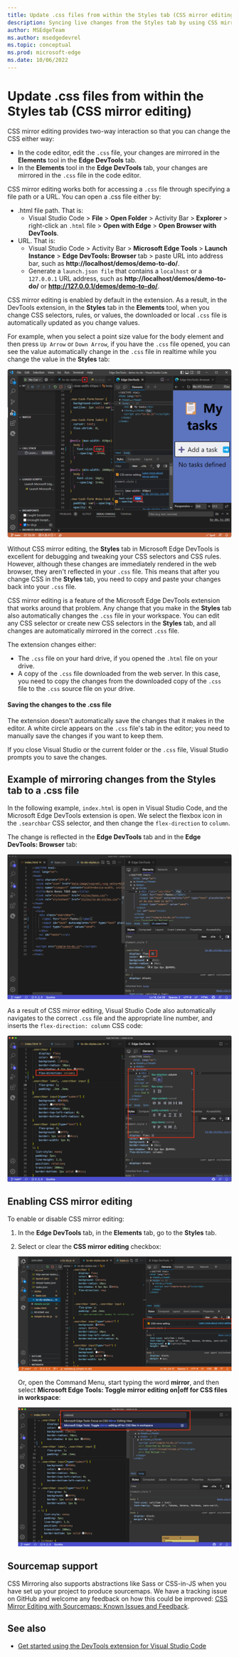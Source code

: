 ```yaml
---
title: Update .css files from within the Styles tab (CSS mirror editing)
description: Syncing live changes from the Styles tab by using CSS mirror editing in the Microsoft Edge Developer Tools extension for Visual Studio Code.
author: MSEdgeTeam
ms.author: msedgedevrel
ms.topic: conceptual
ms.prod: microsoft-edge
ms.date: 10/06/2022
---
```

# Update .css files from within the Styles tab (CSS mirror editing)

CSS mirror editing provides two-way interaction so that you can change the CSS either way:
*  In the code editor, edit the `.css` file, your changes are mirrored in the **Elements** tool in the **Edge DevTools** tab.
*  In the **Elements** tool in the **Edge DevTools** tab, your changes are mirrored in the `.css` file in the code editor.

CSS mirror editing works both for accessing a `.css` file through specifying a file path or a URL.
You can open a .css file either by:
*  .html file path.  That is: 
   *  Visual Studio Code > **File** > **Open Folder** > Activity Bar > **Explorer** > right-click an `.html` file > **Open with Edge** > **Open Browser with DevTools**.
*  URL.  That is:
   *  Visual Studio Code > Activity Bar > **Microsoft Edge Tools** > **Launch Instance** > **Edge DevTools: Browser** tab > paste URL into address bar, such as **http://localhost/demos/demo-to-do/**.
   *  Generate a `launch.json file` that contains a `localhost` or a `127.0.0.1` URL address, such as **http://localhost/demos/demo-to-do/** or **http://127.0.0.1/demos/demo-to-do/**.


CSS mirror editing is enabled by default in the extension.  As a result, in the DevTools extension, in the **Styles** tab in the **Elements** tool, when you change CSS selectors, rules, or values, the downloaded or local `.css` file is automatically updated as you change values.  

For example, when you select a point size value for the body element and then press `Up Arrow` or `Down Arrow`, if you have the `.css` file opened, you can see the value automatically change in the `.css` file in realtime while you change the value in the **Styles** tab:

![Live editing of the .css file when you change values in the Styles tab](./css-mirror-editing-styles-tab-images/live-mirror-editing.png)

Without CSS mirror editing, the **Styles** tab in Microsoft Edge DevTools is excellent for debugging and tweaking your CSS selectors and CSS rules.  However, although these changes are immediately rendered in the web browser, they aren't reflected in your `.css` file.  This means that after you change CSS in the **Styles** tab, you need to copy and paste your changes back into your `.css` file.

CSS mirror editing is a feature of the Microsoft Edge DevTools extension that works around that problem.
Any change that you make in the **Styles** tab also automatically changes the `.css` file in your workspace.
You can edit any CSS selector or create new CSS selectors in the **Styles** tab, and all changes are automatically mirrored in the correct `.css` file.

The extension changes either:
*  The `.css` file on your hard drive, if you opened the `.html` file on your drive.
*  A copy of the `.css` file downloaded from the web server.  In this case, you need to copy the changes from the downloaded copy of the `.css` file to the `.css` source file on your drive.


#### Saving the changes to the .css file

The extension doesn't automatically save the changes that it makes in the editor.  A white circle appears on the `.css` file's tab in the editor; you need to manually save the changes if you want to keep them.

If you close Visual Studio or the current folder or the `.css` file, Visual Studio prompts you to save the changes.


<!-- ====================================================================== -->
## Example of mirroring changes from the Styles tab to a .css file

In the following example, `index.html` is open in Visual Studio Code, and the Microsoft Edge DevTools extension is open.  We select the flexbox icon in the `.searchbar` CSS selector, and then change the `flex-direction` to `column`.

The change is reflected in the **Edge DevTools** tab and in the **Edge DevTools: Browser** tab:

![Selecting the flexbox icon in the Styles tab to create a CSS change](./css-mirror-editing-styles-tab-images/css-mirror-editing-start.png)

As a result of CSS mirror editing, Visual Studio Code also automatically navigates to the correct `.css` file and the appropriate line number, and inserts the `flex-direction: column` CSS code:

![Changing the CSS setting created a new line of code in the correct .css file](./css-mirror-editing-styles-tab-images/css-mirror-editing-changed-file.png)


<!-- ====================================================================== -->
## Enabling CSS mirror editing

To enable or disable CSS mirror editing:

1. In the **Edge DevTools** tab, in the **Elements** tab, go to the **Styles** tab.

1. Select or clear the **CSS mirror editing** checkbox:

   ![Checkbox in the Styles panel of the Elements tool to enable or disable CSS mirroring](./css-mirror-editing-styles-tab-images/css-mirror-editing-checkbox.png)

   Or, open the Command Menu, start typing the word **mirror**, and then select **Microsoft Edge Tools: Toggle mirror editing on|off for CSS files in workspace**:

   ![Using the Command Menu to focus the CSS mirror editing view and turn CSS mirror editing on or off](./css-mirror-editing-styles-tab-images/css-mirror-editing-command.png)


<!-- ====================================================================== -->
## Sourcemap support

CSS Mirroring also supports abstractions like Sass or CSS-in-JS when you have set up your project to produce sourcemaps.  We have a tracking issue on GitHub and welcome any feedback on how this could be improved: [CSS Mirror Editing with Sourcemaps: Known Issues and Feedback](https://github.com/microsoft/vscode-edge-devtools/issues/965).


<!-- ====================================================================== -->
## See also

* [Get started using the DevTools extension for Visual Studio Code](./get-started.md)
